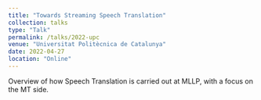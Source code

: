 ```yaml
---
title: "Towards Streaming Speech Translation"
collection: talks
type: "Talk"
permalink: /talks/2022-upc
venue: "Universitat Politècnica de Catalunya"
date: 2022-04-27
location: "Online"
---
```


Overview of how Speech Translation is carried out at MLLP, with a focus on the MT side.
